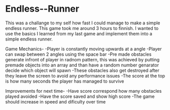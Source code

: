 # Endless--Runner

This was a challange to my self how fast I could manage to make a simple endless runner. This game took me around 3 hours to
finnish. I wanted to use the basics I learned from my last game and implement them into a simple endless runner.

Game Mechanics-
  -Player is constantly moving upwards at a angle
  -Player can swap between 2 angles using the space bar
  -Pre made obstacles generate infront of player in radnom pattern, this was achieved by putting premade objects into
  an array and than have a random number genarator decide which object will spawn
  -These obstacles also get destroyed after they leave the screen to avoid any performance issues
  -The score at the top is how many seconds the player has managed to survive
 
 Improvements for next time-
  -Have score correspond how many obstacles played avoided
  -Have the score saved and show high score
  -The game should increase in speed and dificulty over time
  
